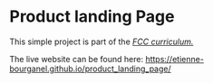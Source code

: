 <h1>Product landing Page</h1>

This simple project is part of the [*FCC curriculum.*](https://www.freecodecamp.org/learn/responsive-web-design/responsive-web-design-projects/build-a-product-landing-page)

The live website can be found here: https://etienne-bourganel.github.io/product_landing_page/

